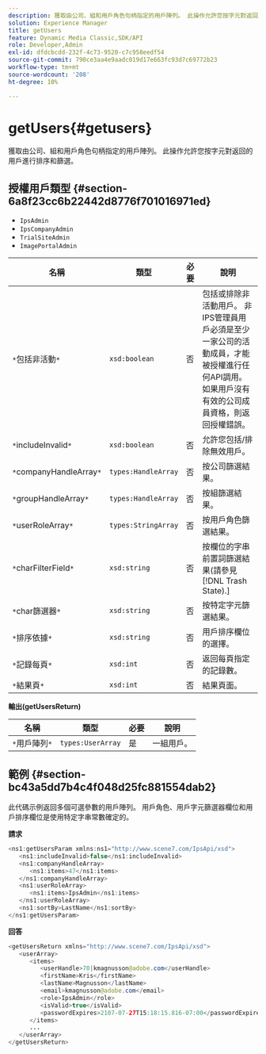 ```yaml
---
description: 獲取由公司、組和用戶角色句柄指定的用戶陣列。 此操作允許您按字元對返回的用戶進行排序和篩選。
solution: Experience Manager
title: getUsers
feature: Dynamic Media Classic,SDK/API
role: Developer,Admin
exl-id: dfdcbcdd-232f-4c73-9520-c7c958eedf54
source-git-commit: 790ce3aa4e9aadc019d17e663fc93d7c69772b23
workflow-type: tm+mt
source-wordcount: '208'
ht-degree: 10%

---
```


# getUsers{#getusers}

獲取由公司、組和用戶角色句柄指定的用戶陣列。 此操作允許您按字元對返回的用戶進行排序和篩選。

## 授權用戶類型 {#section-6a8f23cc6b22442d8776f701016971ed}

* `IpsAdmin`
* `IpsCompanyAdmin`
* `TrialSiteAdmin`
* `ImagePortalAdmin`


| 名稱 | 類型 | 必要 | 說明 |
|---|---|---|---|
| `*`包括非活動`*` | `xsd:boolean` | 否 | 包括或排除非活動用戶。 非IPS管理員用戶必須是至少一家公司的活動成員，才能被授權進行任何API調用。 如果用戶沒有有效的公司成員資格，則返回授權錯誤。 |
| `*`includeInvalid`*` | `xsd:boolean` | 否 | 允許您包括/排除無效用戶。 |
| `*`companyHandleArray`*` | `types:HandleArray` | 否 | 按公司篩選結果。 |
| `*`groupHandleArray`*` | `types:HandleArray` | 否 | 按組篩選結果。 |
| `*`userRoleArray`*` | `types:StringArray` | 否 | 按用戶角色篩選結果。 |
| `*`charFilterField`*` | `xsd:string` | 否 | 按欄位的字串前置詞篩選結果(請參見 [!DNL Trash State).] |
| `*`char篩選器`*` | `xsd:string` | 否 | 按特定字元篩選結果。 |
| `*`排序依據`*` | `xsd:string` | 否 | 用戶排序欄位的選擇。 |
| `*`記錄每頁`*` | `xsd:int` | 否 | 返回每頁指定的記錄數。 |
| `*`結果頁`*` | `xsd:int` | 否 | 結果頁面。 |

**輸出(getUsersReturn)**

| 名稱 | 類型 | 必要 | 說明 |
|---|---|---|---|
| `*`用戶陣列`*` | `types:UserArray` | 是 | 一組用戶。 |

## 範例 {#section-bc43a5dd7b4c4f048d25fc881554dab2}

此代碼示例返回多個可選參數的用戶陣列。 用戶角色、用戶字元篩選器欄位和用戶排序欄位是使用特定字串常數確定的。

**請求**

```java
<ns1:getUsersParam xmlns:ns1="http://www.scene7.com/IpsApi/xsd">
   <ns1:includeInvalid>false</ns1:includeInvalid>
   <ns1:companyHandleArray>
      <ns1:items>47</ns1:items>
   </ns1:companyHandleArray>
   <ns1:userRoleArray>
      <ns1:items>IpsAdmin</ns1:items>
   </ns1:userRoleArray>
   <ns1:sortBy>LastName</ns1:sortBy>
</ns1:getUsersParam>
```

**回答**

```java
<getUsersReturn xmlns="http://www.scene7.com/IpsApi/xsd">
   <userArray>
      <items>
         <userHandle>70|kmagnusson@adobe.com</userHandle>
         <firstName>Kris</firstName>
         <lastName>Magnusson</lastName>
         <email>kmagnusson@adobe.com</email>
         <role>IpsAdmin</role>
         <isValid>true</isValid>
         <passwordExpires>2107-07-27T15:18:15.816-07:00</passwordExpires>
      </items>
      ...
   </userArray>
</getUsersReturn>
```
